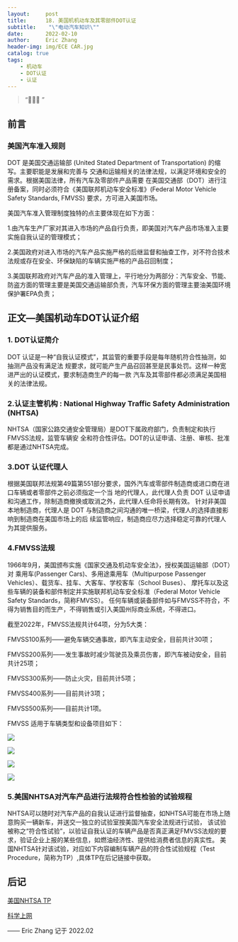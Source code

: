 ```yaml
---
layout:     post
title:      18. 美国机机动车及其零部件DOT认证
subtitle:    "\"电动汽车知识\""
date:       2022-02-10
author:     Eric Zhang
header-img: img/ECE CAR.jpg
catalog: true
tags:
    - 机动车
    - DOT认证
    - 认证
---
```


> “🙉🙉🙉 ”


## 前言

### 美国汽车准入规则
DOT 是美国交通运输部 (United Stated Department of Transportation) 的缩写。主要职能是发展和完善与
交通和运输相关的法律法规，以满足环境和安全的需求。根据美国法律，所有汽车及零部件产品需要
在美国交通部（DOT）进行注册备案，同时必须符合《美国联邦机动车安全标准》(Federal Motor Vehicle
Safety Standards, FMVSS) 要求，方可进入美国市场。

美国汽车准入管理制度独特的点主要体现在如下方面：

1.由汽车生产厂家对其进入市场的产品自行负责，即美国对汽车产品市场准入主要实施自我认证的管理模式；

2.美国政府对进入市场的汽车产品实施严格的后继监督和抽查工作，对不符合技术法规或存在安全、环保缺陷的车辆实施严格的产品召回制度；

3.美国联邦政府对汽车产品的准入管理上，平行地分为两部分：汽车安全、节能、防盗方面的管理主要是美国交通运输部负责，汽车环保方面的管理主要油美国环境保护署EPA负责；

## 正文—美国机动车DOT认证介绍
### 1. DOT认证简介
DOT 认证是一种“自我认证模式”，其监管的重要手段是每年随机符合性抽测，如抽测产品没有满足法
规要求，就可能产生产品召回甚至是民事处罚。这样一种宽进严出的认证模式，要求制造商生产的每一款
汽车及其零部件都必须满足美国相关的法律法规。

### 2.认证主管机构 : National Highway Traffic Safety Administration (NHTSA)
 NHTSA（国家公路交通安全管理局）是DOT下属政府部门，负责制定和执行FMVSS法规，监管车辆安
全和符合性评估。DOT的认证申请、注册、审核、批准都是通过NHTSA完成。

### 3.DOT 认证代理人
根据美国联邦法规第49篇第551部分要求，国外汽车或零部件制造商或进口商在进口车辆或者零部件之前必须指定一个当
地的代理人，此代理人负责 DOT 认证申请和沟通工作，除制造商撤换或取消之外，此代理人任命将长期有效。
针对非美国本地制造商，代理人是 DOT 与制造商之间沟通的唯一桥梁，代理人的选择直接影响到制造商在美国市场上的后
续监管响应，制造商应尽力选择稳定可靠的代理人为其提供服务。

### 4.FMVSS法规
1966年9月，美国颁布实施《国家交通及机动车安全法》，授权美国运输部（DOT）对
乘用车(Passenger Cars)、多用途乘用车（Multipurpose Passenger Vehicles）、载货车、挂车、大客车、学校客车（School Buses）、
摩托车以及这些车辆的装备和部件制定并实施联邦机动车安全标准（Federal Motor Vehicle Safety Standards，简称FMVSS）。
任何车辆或装备部件如与FMVSS不符合，不得为销售目的而生产，不得销售或引入美国州际商业系统，不得进口。

截至2022年，FMVSS法规共计64项，分为5大类：

FMVSS100系列——避免车辆交通事故，即汽车主动安全，目前共计30项；

FMVSS200系列——发生事故时减少驾驶员及乘员伤害，即汽车被动安全，目前共计25项；

FMVSS300系列——防止火灾，目前共计5项；

FMVSS400系列——目前共计3项；

FMVSS500系列——目前共计1项。

FMVSS 适用于车辆类型和设备项目如下：

![](/img/FMVSS1.JPG)

![](/img/FMVSS2.JPG)

![](/img/FMVSS3.JPG)

![](/img/FMVSS4.JPG)

### 5.美国NHTSA对汽车产品进行法规符合性检验的试验规程
NHTSA可以随时对汽车产品的自我认证进行监督抽查，如NHTSA可能在市场上随意购买一辆新车，并送交一独立的试验室按美国汽车安全法规进行试验，
该试验被称之“符合性试验”，以验证自我认证的车辆产品是否真正满足FMVSS法规的要求，验证企业上报的某些信息，如燃油经济性、提供给消费者信息的真实性。
美国NHTSA针对该试验，对应如下内容编制车辆产品的符合性试验规程（Test Procedure，简称为TP）,具体TP在后记链接中获取。

## 后记

[美国NHTSA TP](https://www.nhtsa.gov/vehicle-manufacturers/test-procedures) 

[科学上网](https://justmysocks.net/members/aff.php?aff=10848) 

—— Eric Zhang 记于 2022.02

